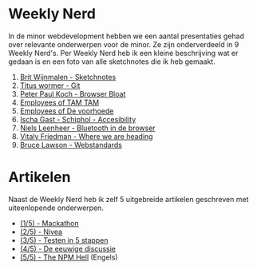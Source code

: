 # Weekly Nerd

In de minor webdevelopment hebben we een aantal presentaties gehad over relevante onderwerpen voor de minor. Ze zijn onderverdeeld in 9 Weekly Nerd's. Per Weekly Nerd heb ik een kleine beschrijving wat er gedaan is en een foto van alle sketchnotes die ik heb gemaakt.

1. [Brit Wijnmalen - Sketchnotes](/Weekly-Nerd/1_Sketchnotes.md)
2. [Titus wormer - Git](/Weekly-Nerd/2_Git.md)
3. [Peter Paul Koch - Browser Bloat](/Weekly-Nerd/3_Peter_Paul_Koch.md)
4. [Employees of TAM TAM](/Weekly-Nerd/4_TAMTAM.md)
5. [Employees of De voorhoede](/Weekly-Nerd/5_De_Voorhoede.md)
6. [Ischa Gast - Schiphol - Accesibility](/Weekly-Nerd/6_Schiphol.md)
7. [Niels Leenheer - Bluetooth in de browser](/Weekly-Nerd/7_Bluetooth.md)
8. [Vitaly Friedman - Where we are heading](/Weekly-Nerd/8_Vitaly.md)
9. [Bruce Lawson - Webstandards](/Weekly-Nerd/9_Webstandards.md)

# Artikelen

Naast de Weekly Nerd heb ik zelf 5 uitgebreide artikelen geschreven met uiteenlopende onderwerpen.

* [(1/5) - Mackathon](/Artikelen/Mackathon_artikel.md)
* [(2/5) - Nivea](/Artikelen/Nivea_artikel.md)
* [(3/5) - Testen in 5 stappen](/Artikelen/Testen_in_5_stappen_artikel.md)
* [(4/5) - De eeuwige discussie](/Artikelen/De_eeuwige_discussie_artikel.md)
* [(5/5) - The NPM Hell](/Artikelen/The_NPM_Hell_artikel.md) (Engels)


